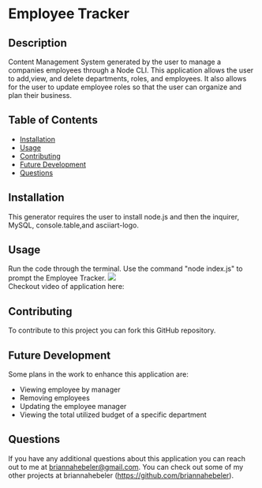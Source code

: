 # Employee Tracker

## Description
Content Management System generated by the user to manage a companies employees through a Node CLI. This application allows the user to add,view, and delete departments, roles, and employees.  It also allows for the user to update employee roles so that the user can organize and plan their business.

## Table of Contents  
* [Installation](#installation)
* [Usage](#usage)
* [Contributing](#contributing)
* [Future Development](#futuredevelopment)
* [Questions](#questions)

## Installation
This generator requires the user to install node.js and then the inquirer, MySQL, console.table,and asciiart-logo.


## Usage 
Run the code through the terminal. Use the command "node index.js" to prompt the Employee Tracker.
![](./assets/media/screenshot.png)   
Checkout video of application here: 

## Contributing
To contribute to this project you can fork this GitHub repository.

## Future Development
Some plans in the work to enhance this application are:
* Viewing employee by manager
* Removing employees
* Updating the employee manager
* Viewing the total utilized budget of a specific department

## Questions
If you have any additional questions about this application you can reach out to me at briannahebeler@gmail.com.
You can check out some of my other projects at briannahebeler (https://github.com/briannahebeler).

